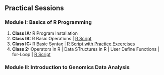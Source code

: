 ## Practical Sessions  

### Module I: Basics of R Programming  
1. **Class IA:** R Program Installation
2. **Class IB:** R Basic Operations | [R Script ](https://github.com/aymunir1/AI_Omics_Internship_2025/blob/main/Class_1b.R)
3. **Class IC:** R Basic Syntax | [R Script with Practice Excercises](https://github.com/aymunir1/AI_Omics_Internship_2025/blob/main/Class_1c.R)
4. **Class 2:** Operators in R | Data STructures in R  | User Define Functions | for-Loop | [R Script](https://github.com/aymunir1/AI_Omics_Internship_2025/edit/main/Class_2.R)
 ### Module II: Introduction to Genomics Data Analysis   
